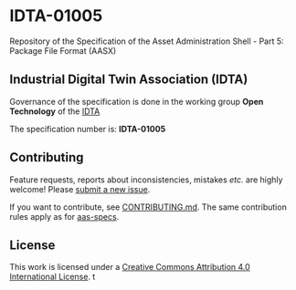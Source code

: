 # IDTA-01005 

Repository of the Specification of the Asset Administration Shell - Part 5: Package File Format (AASX)

## Industrial Digital Twin Association (IDTA)

Governance of the specification is done in the working group **Open Technology** of the [IDTA](https://industrialdigitaltwin.org/en/)

The specification number is: **IDTA-01005**

## Contributing

Feature requests, reports about inconsistencies, mistakes *etc.* are highly
welcome! Please [submit a new issue](
https://github.com/admin-shell-io/aas-specs-aasx/issues/new
).

If you want to contribute, see [CONTRIBUTING.md](https://github.com/admin-shell-io/aas-specs/blob/master/CONTRIBUTING.md). The same contribution rules apply as for [aas-specs](https://github.com/admin-shell-io/aas-specs).

## License

This work is licensed under a [Creative Commons Attribution 4.0 International License](
https://creativecommons.org/licenses/by/4.0/). 
t
